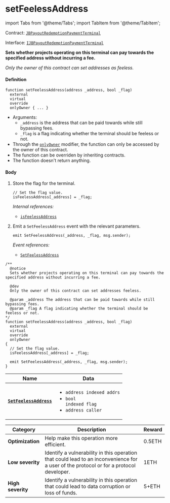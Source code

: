 # setFeelessAddress

import Tabs from '@theme/Tabs';
import TabItem from '@theme/TabItem';

Contract: [`JBPayoutRedemptionPaymentTerminal`](/dev/api/contracts/or-payment-terminals/or-abstract/jbpayoutredemptionpaymentterminal/README.md)​‌

Interface: [`IJBPayoutRedemptionPaymentTerminal`](/dev/api/interfaces/ijbpayoutredemptionpaymentterminal.md)

<Tabs>
<TabItem value="Step by step" label="Step by step">

**Sets whether projects operating on this terminal can pay towards the specified address without incurring a fee.**

_Only the owner of this contract can set addresses as feeless._

#### Definition

```
function setFeelessAddress(address _address, bool _flag)
  external
  virtual
  override
  onlyOwner { ... }
```

- Arguments:
  - `_address` is the address that can be paid towards while still bypassing fees.
  - `_flag` is a flag indicating whether the terminal should be feeless or not.
- Through the [`onlyOwner`](https://docs.openzeppelin.com/contracts/4.x/dev/api/ownership#Ownable-onlyOwner--) modifier, the function can only be accessed by the owner of this contract.
- The function can be overriden by inheriting contracts.
- The function doesn't return anything.

#### Body

1.  Store the flag for the terminal.

    ```
    // Set the flag value.
    isFeelessAddress[_address] = _flag;
    ```

    _Internal references:_

    - [`isFeelessAddress`](/dev/api/contracts/or-payment-terminals/or-abstract/jbpayoutredemptionpaymentterminal/properties/isfeelessaddress.md)

2.  Emit a `SetFeelessAddress` event with the relevant parameters.

    ```
    emit SetFeelessAddress(_address, _flag, msg.sender);
    ```

    _Event references:_

    - [`SetFeelessAddress`](/dev/api/contracts/or-payment-terminals/or-abstract/jbpayoutredemptionpaymentterminal/events/setfeelessaddress.md)

</TabItem>

<TabItem value="Code" label="Code">

```
/**
  @notice
  Sets whether projects operating on this terminal can pay towards the specified address without incurring a fee.

  @dev
  Only the owner of this contract can set addresses feeless.

  @param _address The address that can be paid towards while still bypassing fees.
  @param _flag A flag indicating whether the terminal should be feeless or not.
*/
function setFeelessAddress(address _address, bool _flag)
  external
  virtual
  override
  onlyOwner
{
  // Set the flag value.
  isFeelessAddress[_address] = _flag;

  emit SetFeelessAddress(_address, _flag, msg.sender);
}
```

</TabItem>

<TabItem value="Events" label="Events">

| Name                                                                                                                                         | Data                                                                                                                            |
| -------------------------------------------------------------------------------------------------------------------------------------------- | ------------------------------------------------------------------------------------------------------------------------------- |
| [**`SetFeelessAddress`**](/dev/api/contracts/or-payment-terminals/or-abstract/jbpayoutredemptionpaymentterminal/events/setfeelessaddress.md) | <ul><li><code>address indexed addrs</code></li><li><code>bool indexed flag</code></li><li><code>address caller</code></li></ul> |

</TabItem>

<TabItem value="Bug bounty" label="Bug bounty">

| Category          | Description                                                                                                                            | Reward |
| ----------------- | -------------------------------------------------------------------------------------------------------------------------------------- | ------ |
| **Optimization**  | Help make this operation more efficient.                                                                                               | 0.5ETH |
| **Low severity**  | Identify a vulnerability in this operation that could lead to an inconvenience for a user of the protocol or for a protocol developer. | 1ETH   |
| **High severity** | Identify a vulnerability in this operation that could lead to data corruption or loss of funds.                                        | 5+ETH  |

</TabItem>
</Tabs>
